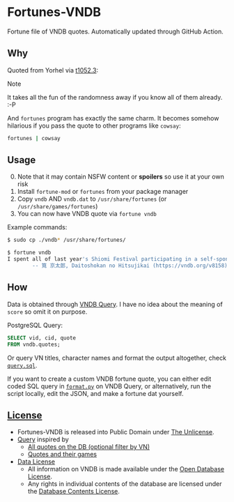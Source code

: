# Fortunes-VNDB

Fortune file of VNDB quotes. Automatically updated through GitHub Action.

## Why

Quoted from Yorhel via [t1052.3](https://vndb.org/t1052.3):

> [!note]
> It takes all the fun of the randomness away if you know all of them already. :-P

And `fortunes` program has exactly the same charm.
It becomes somehow hilarious if you pass the quote to other programs like `cowsay`:

```sh
fortunes | cowsay
```

## Usage

0. Note that it may contain NSFW content or **spoilers** so use it at your own risk
1. Install `fortune-mod` or `fortunes` from your package manager
2. Copy `vndb` AND `vndb.dat` to `/usr/share/fortunes` (or `/usr/share/games/fortunes`)
3. You can now have VNDB quote via `fortune vndb`

Example commands:

```sh
$ sudo cp ./vndb* /usr/share/fortunes/

$ fortune vndb
I spent all of last year's Shiomi Festival participating in a self-sponsored Reading Festival at my apartment, actually.
        -- 筧 京太郎, Daitoshokan no Hitsujikai (https://vndb.org/v8158)
```

## How

Data is obtained through [VNDB Query](https://query.vndb.org/schema#vndb.quotes).
I have no idea about the meaning of `score` so omit it on purpose.

PostgreSQL Query:

```sql
SELECT vid, cid, quote
FROM vndb.quotes;
```

Or query VN titles, character names and format the output altogether, check [`query.sql`](query.sql).

If you want to create a custom VNDB fortune quote, you can either edit coded SQL query in [`format.py`](format.py) on VNDB Query,
or alternatively, run the script locally, edit the JSON, and make a fortune dat yourself.

## [License](LICENSE)

- Fortunes-VNDB is released into Public Domain under [The Unlicense](https://unlicense.org).
- [Query](https://query.vndb.org/5c9a6037d875c238) inspired by
  - [All quotes on the DB (optional filter by VN)](https://query.vndb.org/6d95933cb5acd0d6)
  - [Quotes and their games](https://query.vndb.org/6d55820399bae5ef)
- [Data License](https://vndb.org/d17#4)
  - All information on VNDB is made available under the [Open Database License](https://opendatacommons.org/licenses/odbl/1.0/).
  - Any rights in individual contents of the database are licensed under the [Database Contents License](https://opendatacommons.org/licenses/dbcl/1.0/).
